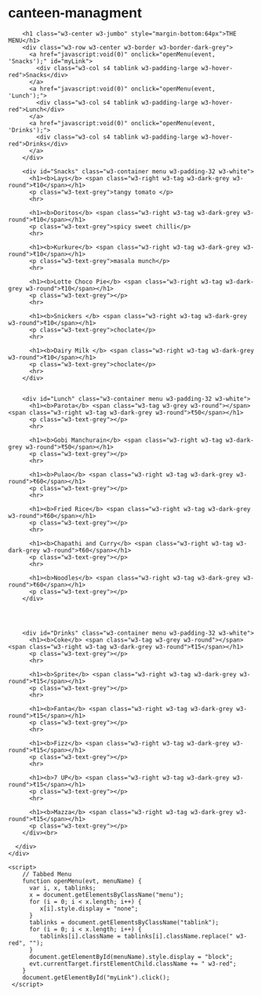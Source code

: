# canteen-managment
<!DOCTYPE html>
<html>
<title>W3.CSS Template</title>
<meta charset="UTF-8">
<meta name="viewport" content="width=device-width, initial-scale=1">
<link rel="stylesheet" href="https://www.w3schools.com/w3css/4/w3.css">
<link rel="stylesheet" href="https://fonts.googleapis.com/css?family=Amatic+SC">
<style>
    body, html {height: 180%}
    body,h1,h2,h3,h4,h5,h6 {font-family: "Amatic SC", sans-serif}
    .menu {display: none}
</style>
<body>
    <!-- Menu Container -->
    <div class="w3-container w3-black w3-padding-64 w3-xxlarge" id="menu">
      <div class="w3-content">
      
        <h1 class="w3-center w3-jumbo" style="margin-bottom:64px">THE MENU</h1>
        <div class="w3-row w3-center w3-border w3-border-dark-grey">
          <a href="javascript:void(0)" onclick="openMenu(event, 'Snacks');" id="myLink">
            <div class="w3-col s4 tablink w3-padding-large w3-hover-red">Snacks</div>
          </a>
          <a href="javascript:void(0)" onclick="openMenu(event, 'Lunch');">
            <div class="w3-col s4 tablink w3-padding-large w3-hover-red">Lunch</div>
          </a>
          <a href="javascript:void(0)" onclick="openMenu(event, 'Drinks');">
            <div class="w3-col s4 tablink w3-padding-large w3-hover-red">Drinks</div>
          </a>
        </div>
    
        <div id="Snacks" class="w3-container menu w3-padding-32 w3-white">
          <h1><b>Lays</b> <span class="w3-right w3-tag w3-dark-grey w3-round">₹10</span></h1>
          <p class="w3-text-grey">tangy tomato </p>
          <hr>
       
          <h1><b>Doritos</b> <span class="w3-right w3-tag w3-dark-grey w3-round">₹10</span></h1>
          <p class="w3-text-grey">spicy sweet chilli</p>
          <hr>
          
          <h1><b>Kurkure</b> <span class="w3-right w3-tag w3-dark-grey w3-round">₹10</span></h1>
          <p class="w3-text-grey">masala munch</p>
          <hr>
    
          <h1><b>Lotte Choco Pie</b> <span class="w3-right w3-tag w3-dark-grey w3-round">₹10</span></h1>
          <p class="w3-text-grey"></p>
          <hr>

          <h1><b>Snickers </b> <span class="w3-right w3-tag w3-dark-grey w3-round">₹10</span></h1>
          <p class="w3-text-grey">choclate</p>
          <hr>

          <h1><b>Dairy Milk </b> <span class="w3-right w3-tag w3-dark-grey w3-round">₹10</span></h1>
          <p class="w3-text-grey">choclate</p>
          <hr>
        </div>

    
        <div id="Lunch" class="w3-container menu w3-padding-32 w3-white">
          <h1><b>Parota</b> <span class="w3-tag w3-grey w3-round"></span> <span class="w3-right w3-tag w3-dark-grey w3-round">₹50</span></h1>
          <p class="w3-text-grey"></p>
          <hr>
       
          <h1><b>Gobi Manchurain</b> <span class="w3-right w3-tag w3-dark-grey w3-round">₹50</span></h1>
          <p class="w3-text-grey"></p>
          <hr>
          
          <h1><b>Pulao</b> <span class="w3-right w3-tag w3-dark-grey w3-round">₹60</span></h1>
          <p class="w3-text-grey"></p>
          <hr>

          <h1><b>Fried Rice</b> <span class="w3-right w3-tag w3-dark-grey w3-round">₹60</span></h1>
          <p class="w3-text-grey"></p>
          <hr>

          <h1><b>Chapathi and Curry</b> <span class="w3-right w3-tag w3-dark-grey w3-round">₹60</span></h1>
          <p class="w3-text-grey"></p>
          <hr>
    
          <h1><b>Noodles</b> <span class="w3-right w3-tag w3-dark-grey w3-round">₹60</span></h1>
          <p class="w3-text-grey"></p>
        </div>
    


    
        <div id="Drinks" class="w3-container menu w3-padding-32 w3-white">
          <h1><b>Coke</b> <span class="w3-tag w3-grey w3-round"></span><span class="w3-right w3-tag w3-dark-grey w3-round">₹15</span></h1>
          <p class="w3-text-grey"></p>
          <hr>
       
          <h1><b>Sprite</b> <span class="w3-right w3-tag w3-dark-grey w3-round">₹15</span></h1>
          <p class="w3-text-grey"></p>
          <hr>
          
          <h1><b>Fanta</b> <span class="w3-right w3-tag w3-dark-grey w3-round">₹15</span></h1>
          <p class="w3-text-grey"></p>
          <hr>

          <h1><b>Fizz</b> <span class="w3-right w3-tag w3-dark-grey w3-round">₹15</span></h1>
          <p class="w3-text-grey"></p>
          <hr>
          
          <h1><b>7 UP</b> <span class="w3-right w3-tag w3-dark-grey w3-round">₹15</span></h1>
          <p class="w3-text-grey"></p>
          <hr>

          <h1><b>Mazza</b> <span class="w3-right w3-tag w3-dark-grey w3-round">₹15</span></h1>
          <p class="w3-text-grey"></p>
        </div><br>
    
      </div>
    </div>

    <script>
        // Tabbed Menu
        function openMenu(evt, menuName) {
          var i, x, tablinks;
          x = document.getElementsByClassName("menu");
          for (i = 0; i < x.length; i++) {
             x[i].style.display = "none";
          }
          tablinks = document.getElementsByClassName("tablink");
          for (i = 0; i < x.length; i++) {
             tablinks[i].className = tablinks[i].className.replace(" w3-red", "");
          }
          document.getElementById(menuName).style.display = "block";
          evt.currentTarget.firstElementChild.className += " w3-red";
        }
        document.getElementById("myLink").click();
     </script>
        
</body>  
</html>
  


